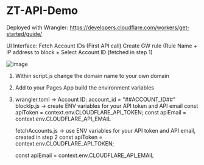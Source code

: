 # ZT-API-Demo
Deployed with Wrangler: https://developers.cloudflare.com/workers/get-started/guide/

UI Interface:
Fetch Account IDs (First API call)
Create GW rule (Rule Name + IP address to block + Select Account ID (fetched in step 1)

![image](https://github.com/user-attachments/assets/d201763b-13c4-438f-9950-15166e23e741)




1. Within script.js change the domain name to your own domain
2. Add to your Pages App build the environment variables
3. wrangler.toml → Account ID: 
      account_id = "##ACCOUNT_ID##"
      blockIp.js → create ENV variables for your API token and API email
      const apiToken = context.env.CLOUDFLARE_API_TOKEN;
      const apiEmail = context.env.CLOUDFLARE_API_EMAIL

      fetchAccounts.js → use ENV variables for your API token and API email, created in step 2
      const apiToken = context.env.CLOUDFLARE_API_TOKEN;

      const apiEmail = context.env.CLOUDFLARE_API_EMAIL

